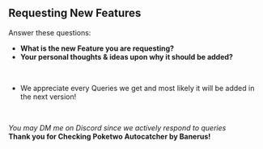 ## Requesting New Features
Answer these questions:
- **What is the new Feature you are requesting?** <br>
- **Your personal thoughts & ideas upon why it should be added?** <br>
<br>

- We appreciate every Queries we get and most likely it will be added in the next version!

<br>

*You may DM me on Discord since we actively respond to queries*
<br>
**Thank you for Checking Poketwo Autocatcher by Banerus!**
